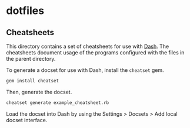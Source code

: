 # dotfiles

## Cheatsheets

This directory contains a set of cheatsheets for use with [Dash](https://kapeli.com/dash). The cheatsheets document usage of the programs configured with the files in the parent directory.

To generate a docset for use with Dash, install the `cheatset` gem.

```bash
gem install cheatset
```

Then, generate the docset.

```bash
cheatset generate example_cheatsheet.rb
```

Load the docset into Dash by using the Settings > Docsets > Add local docset interface.
